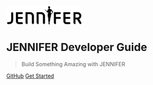 <!-- _coverpage.md -->

<img src="./assets/logo.svg" alt="JENNIFER" width="200"/>

# JENNIFER Developer Guide

> Build Something Amazing with JENNIFER


[GitHub](https://github.com/jennifersoft)
[Get Started](#development-guide-overview)